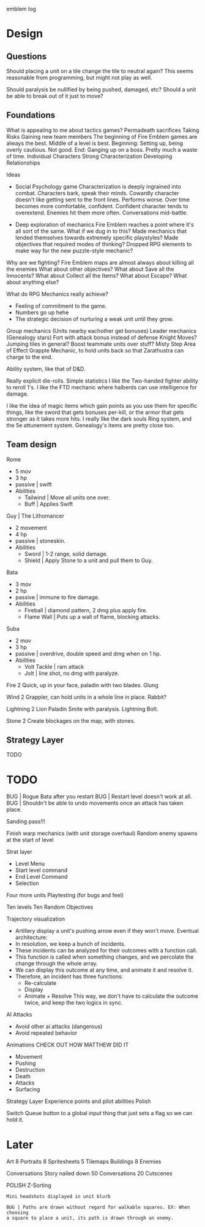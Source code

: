 
emblem log

# Design
## Questions
Should placing a unit on a tile change the tile to neutral again? This seems
reasonable from programming, but might not play as well.

Should paralysis be nullified by being pushed, damaged, etc? Should a unit be
able to break out of it just to move?

## Foundations
What is appealing to me about tactics games?
    Permadeath sacrifices
    Taking Risks
    Gaining new team members
    The beginning of Fire Emblem games are always the best.
    Middle of a level is best.
        Beginning: Setting up, being overly cautious. Not good.
        End: Ganging up on a boss. Pretty much a waste of time.
    Individual Characters
        Strong Characterization
        Developing Relationships
 
Ideas
* Social Psychology game
    Characterization is deeply ingrained into combat.
        Characters bark, speak their minds.
            Cowardly character doesn't like getting sent to the front lines.
                Performs worse.
                Over time becomes more comfortable, confident.
            Confident character tends to overextend.
                Enemies hit them more often.
        Conversations mid-battle.

* Deep exploration of mechanics
    Fire Emblem reaches a point where it's all sort of the same.
    What if we dug in to this?
        Made mechanics that lended themselves towards extremely specific playstyles?
        Made objectives that required modes of thinking?
        Dropped RPG elements to make way for the new puzzle-style mechanic?

Why are we fighting?
Fire Emblem maps are almost always about killing all the enemies
What about other objectives?
What about Save all the Innocents?
What about Collect all the Items?
What about Escape?
What about anything else?

What do RPG Mechanics really achieve?
* Feeling of commitment to the game.
* Numbers go up hehe
* The strategic decision of nurturing a weak unit until they grow.

Group mechanics (Units nearby eachother get bonuses)
Leader mechanics (Genealogy stars)
Fort with attack bonus instead of defense
Knight Moves?
Jumping tiles in general?
Boost teammate units over stuff?
Misty Step
Area of Effect
Grapple Mechanic, to hold units back so that Zarathustra can charge to the end.

Ability system, like that of D&D.

Really explicit die-rolls.
Simple statistics
I like the Two-handed fighter ability to reroll 1's.
I like the FTD mechanic where halberds can use intelligence for damage.

I like the idea of magic items which gain points as you use them for specific
things, like the sword that gets bonuses per-kill, or the armor that gets
stronger as it takes more hits.
I really like the dark souls Ring system, and the 5e attunement system.
Genealogy's items are pretty close too.

## Team design
Rome
* 5 mov
* 3 hp
* passive | swift
* Abilities
  * Tailwind | Move all units one over.
  * Buff | Applies Swift


Guy | The Lithomancer
* 2 movement
* 4 hp
* passive | stoneskin.
* Abilities
  * Sword | 1-2 range, solid damage.
  * Shield | Apply Stone to a unit and pull them to Guy.

Bata
* 3 mov
* 2 hp
* passive | immune to fire damage.
* Abilities
  * Fireball | diamond pattern, 2 dmg plus apply fire.
  * Flame Wall | Puts up a wall of flame, blocking attacks.

Suba
* 2 mov
* 3 hp
* passive | overdrive, double speed and dmg when on 1 hp.
* Abilities
  * Volt Tackle | ram attack
  * Jolt | line shot, no dmg with paralyze.

Fire 2
Quick, up in your face, paladin with two blades.
Glung

Wind 2
Grappler, can hold units in a whole line in place.
Rabbit?

Lightning 2
Lion
Paladin
Smite with paralysis.
Lightning Bolt.

Stone 2
Create blockages on the map, with stones.

## Strategy Layer
TODO

# TODO
BUG | Rogue Bata after you restart
BUG | Restart level doesn't work at all.
BUG | Shouldn't be able to undo movements once an attack has taken place.

Sanding pass!!!

Finish warp mechanics (with unit storage overhaul)
Random enemy spawns at the start of level

Strat layer
* Level Menu
* Start level command
* End Level Command
* Selection

Four more units
Playtesting (for bugs and feel)

Ten levels
Ten Random Objectives

Trajectory visualization
  * Artillery
    display a unit's pushing arrow even if they won't move.
Eventual architecture:
* In resolution, we keep a bunch of incidents.
* These incidents can be analyzed for their outcomes with a function call.
* This function is called when something changes, and we percolate the change
  through the whole array.
* We can display this outcome at any time, and animate it and resolve it.
* Therefore, an incident has three functions:
  * Re-calculate
  * Display
  * Animate + Resolve
This way, we don't have to calculate the outcome twice, and keep the two logics
in sync.


AI Attacks
* Avoid other ai attacks (dangerous)
* Avoid repeated behavior

Animations
CHECK OUT HOW MATTHEW DID IT
* Movement
* Pushing
* Destruction
* Death
* Attacks
* Surfacing

Strategy Layer
Experience points and pilot abilities
Polish

Switch Queue button to a global input thing that just sets a flag so we can hold
it.


# Later
Art
8 Portraits
8 Spritesheets
5 Tilemaps
Buildings
8 Enemies

Conversations
    Story nailed down
    50 Conversations
    20 Cutscenes

POLISH
    Z-Sorting

    Mini headshots displayed in unit blurb 

    BUG | Paths are drawn without regard for walkable squares. EX: When choosing
    a square to place a unit, its path is drawn through an enemy.
